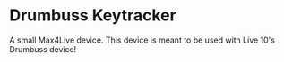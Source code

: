 # Drumbuss Keytracker
A small Max4Live device.
This device is meant to be used with Live 10's Drumbuss device!
